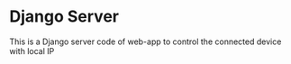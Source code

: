 # Django Server

This is a Django server code of web-app to control the connected device with local IP
